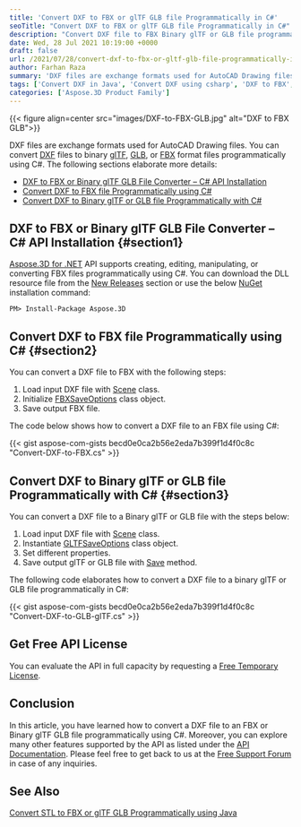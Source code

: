 ```yaml
---
title: 'Convert DXF to FBX or glTF GLB file Programmatically in C#'
seoTitle: "Convert DXF to FBX or glTF GLB file Programmatically in C#"
description: "Convert DXF file to FBX Binary glTF or GLB file programmatically using C# in your .NET application. Change or export DFX files in VB.NET"
date: Wed, 28 Jul 2021 10:19:00 +0000
draft: false
url: /2021/07/28/convert-dxf-to-fbx-or-gltf-glb-file-programmatically-in-csharp/
author: Farhan Raza
summary: 'DXF files are exchange formats used for AutoCAD Drawing files. You can convert DXF files to binary glTF, GLB, or FBX format files programmatically using C#. The following sections elaborate more details.'
tags: ['Convert DXF in Java', 'Convert DXF using csharp', 'DXF to FBX', 'DXF to GLB', 'DXF to glTF']
categories: ['Aspose.3D Product Family']
---
```




{{< figure align=center src="images/DXF-to-FBX-GLB.jpg" alt="DXF to FBX GLB">}}


DXF files are exchange formats used for AutoCAD Drawing files. You can convert [DXF][1] files to binary [glTF][2], [GLB][3], or [FBX][4] format files programmatically using C#. The following sections elaborate more details:

*   [DXF to FBX or Binary glTF GLB File Converter – C# API Installation][5]
*   [Convert DXF to FBX file Programmatically using C#][6]
*   [Convert DXF to Binary glTF or GLB file Programmatically with C#][7]

## DXF to FBX or Binary glTF GLB File Converter – C# API Installation {#section1}

[Aspose.3D for .NET][8] API supports creating, editing, manipulating, or converting FBX files programmatically using C#. You can download the DLL resource file from the [New Releases][9] section or use the below [NuGet][10] installation command:

```
PM> Install-Package Aspose.3D
```

## Convert DXF to FBX file Programmatically using C# {#section2}

You can convert a DXF file to FBX with the following steps:

1.  Load input DXF file with [Scene][11] class.
2.  Initialize [FBXSaveOptions][12] class object.
3.  Save output FBX file.

The code below shows how to convert a DXF file to an FBX file using C#:

{{< gist aspose-com-gists becd0e0ca2b56e2eda7b399f1d4f0c8c "Convert-DXF-to-FBX.cs" >}}

## Convert DXF to Binary glTF or GLB file Programmatically with C# {#section3}

You can convert a DXF file to a Binary glTF or GLB file with the steps below:

1.  Load input DXF file with [Scene][13] class.
2.  Instantiate [GLTFSaveOptions][14] class object.
3.  Set different properties.
4.  Save output glTF or GLB file with [Save][15] method.

The following code elaborates how to convert a DXF file to a binary glTF or GLB file programmatically in C#:

{{< gist aspose-com-gists becd0e0ca2b56e2eda7b399f1d4f0c8c "Convert-DXF-to-GLB-glTF.cs" >}}

## Get Free API License

You can evaluate the API in full capacity by requesting a [Free Temporary License][16].

## Conclusion

In this article, you have learned how to convert a DXF file to an FBX or Binary glTF GLB file programmatically using C#. Moreover, you can explore many other features supported by the API as listed under the [API Documentation][17]. Please feel free to get back to us at the [Free Support Forum][18] in case of any inquiries.

## See Also

[Convert STL to FBX or glTF GLB Programmatically using Java][19]




[1]: https://docs.fileformat.com/cad/dxf/
[2]: https://docs.fileformat.com/3d/gltf/
[3]: https://docs.fileformat.com/3d/glb/
[4]: https://docs.fileformat.com/3d/fbx/
[5]: #section1
[6]: #section2
[7]: #section3
[8]: https://products.aspose.com/3d/net/
[9]: https://releases.aspose.com/
[10]: https://www.nuget.org/packages/Aspose.3D
[11]: https://apireference.aspose.com/3d/net/aspose.threed/scene
[12]: https://apireference.aspose.com/3d/net/aspose.threed.formats/fbxsaveoptions
[13]: https://apireference.aspose.com/3d/net/aspose.threed/scene
[14]: https://apireference.aspose.com/3d/net/aspose.threed.formats/gltfsaveoptions
[15]: https://apireference.aspose.com/3d/net/aspose.threed/scene/methods/save/index
[16]: https://purchase.aspose.com/temporary-license
[17]: https://docs.aspose.com/3d/net/
[18]: https://forum.aspose.com/c/3d
[19]: https://blog.aspose.com/2021/07/06/convert-stl-to-fbx-gltf-glb-programmatically-java/






